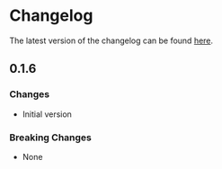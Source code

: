 # Changelog

The latest version of the changelog can be found [here](https://github.com/Azure/bicep-registry-modules/blob/main/avm/ptn/virtual-machine-images/azure-image-builder/CHANGELOG.md).

## 0.1.6

### Changes

- Initial version

### Breaking Changes

- None
